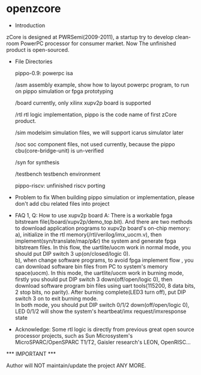 openzcore
=========

* Introduction

zCore is designed at PWRSemi(2009-2011), a startup try to develop clean-room PowerPC processor for consumer market. Now The unfinished product is open-sourced.

* File Directories

    pippo-0.9: powerpc isa

    /asm            assembly example, show how to layout powerpc program, to run on pippo simulation or fpga prototyping

    /board          currently, only xilinx xupv2p board is supported
    
    /rtl            rtl logic implementation, pippo is the code name of first zCore product.
    
    /sim            modelsim simulation files, we will support icarus simulator later
    
    /soc            soc component files, not used currently, because the pippo cbu(core-bridge-unit) is un-verified
    
    /syn            for synthesis 
    
    /testbench      testbench environment

    pippo-riscv: unfinished riscv porting

* Problem to fix
    When building pippo simulation or implementation, please don't add cbu related files into project
    

* FAQ
1, Q: How to use xupv2p board
   A: There is a workable fpga bitstream file(/board/xupv2p/demo_top.bit). And there are two methods to download application programs to xupv2p board's on-chip memory:
    a), initialize in the rtl memory(/rtl/verilog/imx_uocm.v), then implement(syn/translate/map/p&r) the system and generate fpga bitstream files.
        In this flow, the uartlite/uocm work in normal mode, you should put DIP switch 3 up(on/closed/logic 0).   
    b), when change software programs, to avoid fpga implement flow , you can download software bin files from PC to system's memory space(uocm). 
        In this mode, the uartlite/uocm work in burning mode, firstly you should put DIP switch 3 down(off/open/logic 0), then download software program bin files using uart tools(115200, 8 data bits, 2 stop bits, no parity). After burning complete(LED3 turn off), put DIP switch 3 on to exit burning mode.    
    In both mode, you should put DIP switch 0/1/2 down(off/open/logic 0), LED 0/1/2 will show the system's heartbeat/imx request/imxresponse state    
    
* Acknowledge:
    Some rtl logic is directly from previous great open source processor projects, such as Sun Microsystem's MicroSPARC/OpenSPARC T1/T2, Gaisler research's LEON, OpenRISC...
    
*** IMPORTANT ***

Author will NOT maintain/update the project ANY MORE.
